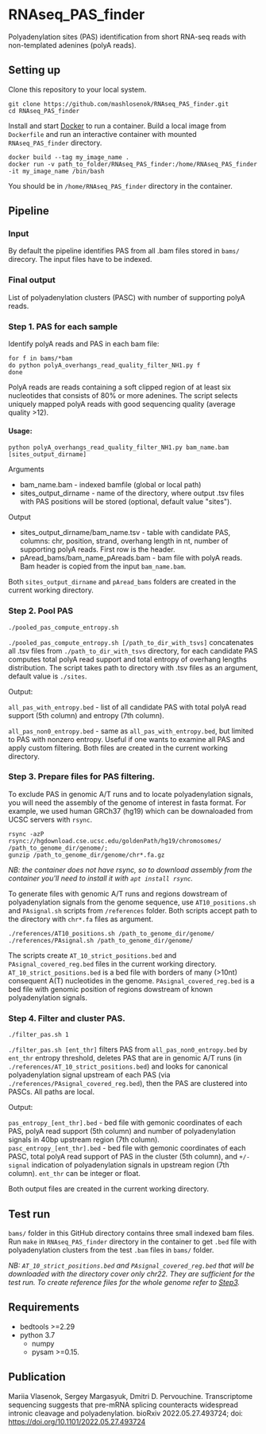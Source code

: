 # RNAseq_PAS_finder
Polyadenylation sites (PAS) identification from short RNA-seq reads with non-templated adenines (polyA reads).

## Setting up

Clone this repository to your local system.
```
git clone https://github.com/mashlosenok/RNAseq_PAS_finder.git
cd RNAseq_PAS_finder
```
Install and start [Docker](https://docs.docker.com/get-docker/) to run a container. 
Build a local image from `Dockerfile` and run an interactive container with mounted `RNAseq_PAS_finder` directory.
```
docker build --tag my_image_name .
docker run -v path_to_folder/RNAseq_PAS_finder:/home/RNAseq_PAS_finder -it my_image_name /bin/bash
```
You should be in `/home/RNAseq_PAS_finder` directory in the container. 

## Pipeline

### Input
By default the pipeline identifies PAS from all .bam files stored in `bams/` direcory. The input files have to be indexed.

### Final output
List of polyadenylation clusters (PASC) with number of supporting polyA reads.

### Step 1. PAS for each sample

Identify polyA reads and PAS in each bam file:
```
for f in bams/*bam
do python polyA_overhangs_read_quality_filter_NH1.py f 
done
```
PolyA reads are reads containing a soft clipped region of at least six nucleotides that consists of 80% or more adenines. The script selects uniquely mapped polyA reads with good sequencing quality (average quality >12).

#### Usage:
`python polyA_overhangs_read_quality_filter_NH1.py bam_name.bam [sites_output_dirname]` 

Arguments
- bam_name.bam - indexed bamfile (global or local path)
- sites_output_dirname - name of the directory, where output .tsv files with PAS positions will be stored (optional, default value "sites").

Output
- sites_output_dirname/bam_name.tsv - table with candidate PAS, columns: chr, position, strand, overhang length in nt, number of supporting polyA reads. First row is the header.
- pAread_bams/bam_name_pAreads.bam - bam file with polyA reads. Bam header is copied from the input `bam_name.bam`. 

Both `sites_output_dirname` and `pAread_bams` folders are created in the current working directory. 

### Step 2. Pool PAS
```
./pooled_pas_compute_entropy.sh
```
`./pooled_pas_compute_entropy.sh [/path_to_dir_with_tsvs]`  concatenates all .tsv files from `./path_to_dir_with_tsvs` directory, for each candidate PAS computes total polyA read support and total entropy of overhang lengths distribution. The script takes path to directory with .tsv files as an argument, default value is `./sites`.

Output:

`all_pas_with_entropy.bed` - list of all candidate PAS with total polyA read support (5th column) and entropy (7th column). 

`all_pas_non0_entropy.bed` - same as `all_pas_with_entropy.bed`, but limited to PAS with nonzero entropy. Useful if one wants to examine all PAS and apply custom filtering.
Both files are created in the current working directory. 

### Step 3. Prepare files for PAS filtering.
To exclude PAS in genomic A/T runs and to locate polyadenylation signals, you will need the assembly of the genome of interest in fasta format. 
For example, we used human GRCh37 (hg19) which can be downaloaded from UCSC servers with `rsync`. 
```
rsync -azP rsync://hgdownload.cse.ucsc.edu/goldenPath/hg19/chromosomes/ /path_to_genome_dir/genome/; 
gunzip /path_to_genome_dir/genome/chr*.fa.gz
```
*NB: the container does not have rsync, so to download assembly from the container you'll need to install it with `apt install rsync`.*  

To generate files with genomic A/T runs and regions dowstream of polyadenylation signals from the genome sequence, use `AT10_positions.sh` and `PAsignal.sh` scripts from `/references` folder. Both scripts accept path to the directory with `chr*.fa` files as argument.
```
./references/AT10_positions.sh /path_to_genome_dir/genome/
./references/PAsignal.sh /path_to_genome_dir/genome/
```
The scripts create `AT_10_strict_positions.bed` and `PAsignal_covered_reg.bed` files in the current working directory. `AT_10_strict_positions.bed` is a bed file with borders of many (>10nt) consequent A(T) nucleotides in the genome. `PAsignal_covered_reg.bed` is a bed file with genomic position of regions dowstream of known polyadenylation signals. 

### Step 4. Filter and cluster PAS.
```
./filter_pas.sh 1
```
`./filter_pas.sh [ent_thr]` filters PAS from `all_pas_non0_entropy.bed` by `ent_thr` entropy threshold, deletes PAS that are in genomic A/T runs (in `./references/AT_10_strict_positions.bed`) and looks for canonical polyadenylation signal upstream of each PAS (via `./references/PAsignal_covered_reg.bed`), then the PAS are clustered into PASCs. All paths are local.

Output: 

`pas_entropy_[ent_thr].bed` - bed file with gemonic coordinates of each PAS, polyA read support (5th column) and number of polyadenylation signals in 40bp upstream region (7th column).  
`pasc_entropy_[ent_thr].bed` - bed file with gemonic coordinates of each PASC, total polyA read support of PAS in the cluster (5th column), and `+/-signal` indication of polyadenylation signals in upstream region (7th column).
`ent_thr` can be integer or float. 

Both output files are created in the current working directory.


## Test run
`bams/` folder in this GitHub directory contains three small indexed bam files. Run `make` in `RNAseq_PAS_finder` directory in the container to get `.bed` file with polyadenylation clusters from the test `.bam` files in `bams/` folder. 

*NB: `AT_10_strict_positions.bed` and `PAsignal_covered_reg.bed` that will be downloaded with the directory cover only chr22. They are sufficient for the test run. To create reference files for the whole genome refer to [Step3](https://github.com/mashlosenok/RNAseq_PAS_finder/edit/main/README.md#step-3-prepare-files-for-pas-filtering).*

## Requirements 
- bedtools >=2.29
- python 3.7
  - numpy 
  - pysam >=0.15.

## Publication
Mariia Vlasenok, Sergey Margasyuk, Dmitri D. Pervouchine. Transcriptome sequencing suggests that pre-mRNA splicing counteracts widespread intronic cleavage and polyadenylation. bioRxiv 2022.05.27.493724; doi: https://doi.org/10.1101/2022.05.27.493724 

